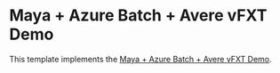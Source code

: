 # Maya + Azure Batch + Avere vFXT Demo

This template implements the [Maya + Azure Batch + Avere vFXT Demo](../../docs/MayaAzureBatchAverevFXTDemo.md).
